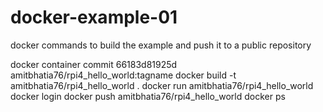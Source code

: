 # docker-example-01


docker commands to build the example and push it to a public repository

 docker container commit 66183d81925d amitbhatia76/rpi4_hello_world:tagname
 docker build -t amitbhatia76/rpi4_hello_world .
 docker run amitbhatia76/rpi4_hello_world
 docker login
 docker push amitbhatia76/rpi4_hello_world
 docker ps

